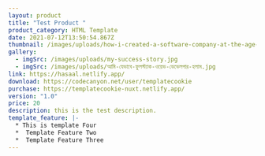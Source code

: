 ```yaml
---
layout: product
title: "Test Product "
product_category: HTML Template
date: 2021-07-12T13:50:54.867Z
thumbnail: /images/uploads/how-i-created-a-software-company-at-the-age-of-24.png
gallery:
  - imgSrc: /images/uploads/my-success-story.jpg
  - imgSrc: /images/uploads/আমি-যেভাবে-ফুলস্ট্যাক-ওয়েভ-ডেভেলপার-হলাম.jpg
link: https://hasaal.netlify.app/
download: https://codecanyon.net/user/templatecookie
purchase: https://templatecookie-nuxt.netlify.app/
version: "1.0"
price: 20
description: this is the test description.
template_feature: |-
  * This is template Four
  *  Template Feature Two
  *  Template Feature Three
---
```

